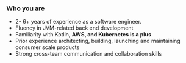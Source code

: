 ### Who you are

-   2- 6+ years of experience as a software engineer.
-   Fluency in JVM-related back end development
-   Familiarity with Kotlin, **AWS, and Kubernetes is a plus**
-   Prior experience architecting, building, launching and maintaining consumer scale products
-   Strong cross-team communication and collaboration skills